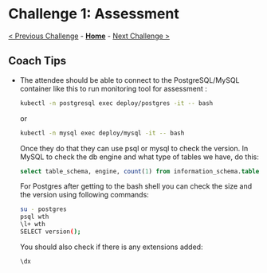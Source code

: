 # Challenge 1: Assessment 

[< Previous Challenge](./00-prereqs.md) - **[Home](./README.md)** - [Next Challenge >](./02-size-analysis.md)

## Coach Tips

* The attendee should be able to connect to the PostgreSQL/MySQL container like this to run monitoring tool for assessment :

    ```bash
    kubectl -n postgresql exec deploy/postgres -it -- bash
    ```
    or

    ```bash
    kubectl -n mysql exec deploy/mysql -it -- bash
    ```

    Once they do that they can use psql or mysql to check the version. In MySQL to check the db engine and what type of tables we have, do this:
    
    ```sql
    select table_schema, engine, count(1) from information_schema.tables group by table_schema, engine  ;
    ```
    
    For Postgres after getting to the bash shell you can check the size and the version using following commands:
    
    ```sh
    su - postgres
    psql wth
    \l+ wth
    SELECT version();
    ```
    
    You should also check if there is any extensions added:
    
    ```sh
    \dx
    ```
